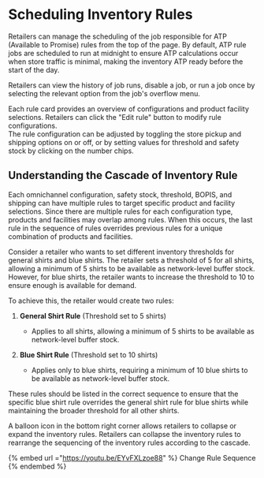 # Scheduling Inventory Rules

Retailers can manage the scheduling of the job responsible for ATP (Available to Promise) rules from the top of the page. By default, ATP rule jobs are scheduled to run at midnight to ensure ATP calculations occur when store traffic is minimal, making the inventory ATP ready before the start of the day.

Retailers can view the history of job runs, disable a job, or run a job once by selecting the relevant option from the job's overflow menu.

Each rule card provides an overview of configurations and product facility selections. Retailers can click the "Edit rule" button to modify rule configurations.  
The rule configuration can be adjusted by toggling the store pickup and shipping options on or off, or by setting values for threshold and safety stock by clicking on the number chips.

## Understanding the Cascade of Inventory Rule

Each omnichannel configuration, safety stock, threshold, BOPIS, and shipping can have multiple rules to target specific product and facility selections. Since there are multiple rules for each configuration type, products and facilities may overlap among rules. When this occurs, the last rule in the sequence of rules overrides previous rules for a unique combination of products and facilities.


Consider a retailer who wants to set different inventory thresholds for general shirts and blue shirts. The retailer sets a threshold of 5 for all shirts, allowing a minimum of 5 shirts to be available as network-level buffer stock. However, for blue shirts, the retailer wants to increase the threshold to 10 to ensure enough is available for demand.

To achieve this, the retailer would create two rules:

1. **General Shirt Rule** (Threshold set to 5 shirts)  
   - Applies to all shirts, allowing a minimum of 5 shirts to be available as network-level buffer stock.

2. **Blue Shirt Rule** (Threshold set to 10 shirts)  
   - Applies only to blue shirts, requiring a minimum of 10 blue shirts to be available as network-level buffer stock.

These rules should be listed in the correct sequence to ensure that the specific blue shirt rule overrides the general shirt rule for blue shirts while maintaining the broader threshold for all other shirts.

A balloon icon in the bottom right corner allows retailers to collapse or expand the inventory rules. Retailers can collapse the inventory rules to rearrange the sequencing of the inventory rules according to the cascade.

{% embed url ="https://youtu.be/EYvFXLzoe88" %} Change Rule Sequence {% endembed %}







